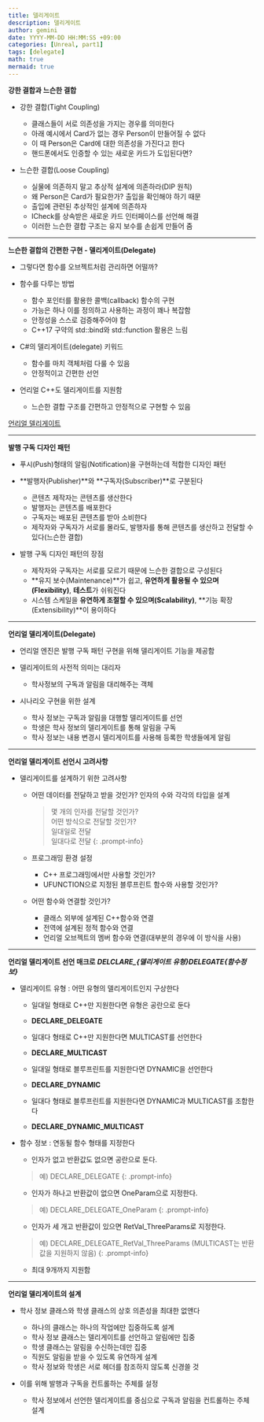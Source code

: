 ```yaml
---
title: 델리게이트
description: 델리게이트
author: gemini
date: YYYY-MM-DD HH:MM:SS +09:00
categories: [Unreal, part1]
tags: [delegate]
math: true
mermaid: true
---
```


**강한 결합과 느슨한 결합**
- 강한 결합(Tight Coupling)
	- 클래스들이 서로 의존성을 가지는 경우를 의미한다
	- 아래 예시에서 Card가 없는 경우 Person이 만들어질 수 없다
	- 이 때 Person은 Card에 대한 의존성을 가진다고 한다
	- 핸드폰에서도 인증할 수 있는 새로운 카드가 도입된다면?

- 느슨한 결합(Loose Coupling)
	- 실물에 의존하지 말고 추상적 설계에 의존하라(DIP 원칙)
	- 왜 Person은 Card가 필요한가? 출입을 확인해야 하기 때문
	- 출입에 관련된 추상적인 설계에 의존하자
	- ICheck를 상속받은 새로운 카드 인터페이스를 선언해 해결
	- 이러한 느슨한 결합 구조는 유지 보수를 손쉽게 만들어 줌

---------------------------------------------------------

**느슨한 결합의 간편한 구현 - 델리게이트(Delegate)**
- 그렇다면 함수를 오브젝트처럼 관리하면 어떨까?
- 함수를 다루는 방법
	- 함수 포인터를 활용한 콜백(callback) 함수의 구현
	- 가능은 하나 이를 정의하고 사용하는 과정이 꽤나 복잡함
	- 안정성을 스스로 검증해주어야 함
	- C++17 구약의 std::bind와 std::function 활용은 느림

- C#의 델리게이트(delegate) 키워드
	- 함수를 마치 객체처럼 다룰 수 있음
	- 안정적이고 간편한 선언

- 언리얼 C++도 델리게이트를 지원함
	- 느슨한 결합 구조를 간편하고 안정적으로 구현할 수 있음

[언리얼 델리게이트](https://bit.ly/uedelegatekr)

---------------------------------------------------------

**발행 구독 디자인 패턴**
- 푸시(Push)형태의 알림(Notification)을 구현하는데 적합한 디자인 패턴
- **발행자(Publisher)**와 **구독자(Subscriber)**로 구분된다
	- 콘텐츠 제작자는 콘텐츠를 생산한다
	- 발행자는 콘텐츠를 배포한다
	- 구독자는 배포된 콘텐츠를 받아 소비한다
	- 제작자와 구독자가 서로를 몰라도, 발행자를 통해 콘텐츠를 생산하고 전달할 수 있다(느슨한 결합)

- 발행 구독 디자인 패턴의 장점
	- 제작자와 구독자는 서로를 모르기 때문에 느슨한 결합으로 구성된다
	- **유지 보수(Maintenance)**가 쉽고, **유연하게 활용될 수 있으며(Flexibility)**, **테스트**가 쉬워진다
	- 시스템 스케일을 **유연하게 조절할 수 있으며(Scalability)**, **기능 확장(Extensibility)**이 용이하다

---------------------------------------------------------

**언리얼 델리게이트(Delegate)**
- 언리얼 엔진은 발행 구독 패턴 구현을 위해 델리게이트 기능을 제공함
- 델리게이트의 사전적 의미는 대리자
	- 학사정보의 구독과 알림을 대리해주는 객체

- 시나리오 구현을 위한 설계
	- 학사 정보는 구독과 알림을 대행할 델리게이트를 선언
	- 학생은 학사 정보의 델리게이트를 통해 알림을 구독
	- 학사 정보는 내용 변경시 델리게이트를 사용해 등록한 학생들에게 알림

---------------------------------------------------------

**언리얼 델리게이트 선언시 고려사항**
- 델리게이트를 설계하기 위한 고려사항
	- 어떤 데이터를 전달하고 받을 것인가? 인자의 수와 각각의 타입을 설계

		> 몇 개의 인자를 전달할 것인가?<br>
		> 어떤 방식으로 전달할 것인가?<br>
		> 일대일로 전달<br>
		> 일대다로 전달
		{: .prompt-info}

	- 프로그래밍 환경 설정
		- C++ 프로그래밍에서만 사용할 것인가?
		- UFUNCTION으로 지정된 블루프린트 함수와 사용할 것인가?

	- 어떤 함수와 연결할 것인가?
		- 클래스 외부에 설계된 C++함수와 연결
		- 전역에 설계된 정적 함수와 연결
		- 언리얼 오브젝트의 멤버 함수와 연결(대부분의 경우에 이 방식을 사용)

---------------------------------------------------------

**언리얼 델리게이트 선언 매크로**
		***DELCLARE_{델리게이트 유형}DELEGATE{함수정보}***
- 델리게이트 유형 : 어떤 유형의 델리게이트인지 구상한다
	- 일대일 형태로 C++만 지원한다면 유형은 공란으로 둔다
	- **DECLARE_DELEGATE**

	- 일대다 형태로 C++만 지원한다면 MULTICAST를 선언한다
	- **DECLARE_MULTICAST**

	- 일대일 형태로 블루프린트를 지원한다면 DYNAMIC을 선언한다
	- **DECLARE_DYNAMIC**

	- 일대다 형태로 블루프린트를 지원한다면 DYNAMIC과 MULTICAST를 조합한다
	- **DECLARE_DYNAMIC_MULTICAST**

- 함수 정보 : 연동될 함수 형태를 지정한다
	- 인자가 없고 반환값도 없으면 공란으로 둔다.

	> 예) DECLARE_DELEGATE
	{: .prompt-info}

	- 인자가 하나고 반환값이 없으면 OneParam으로 지정한다. 

	> 예) DECLARE_DELEGATE_OneParam
	{: .prompt-info}

	- 인자가 세 개고 반환값이 있으면 RetVal_ThreeParams로 지정한다. 

	> 예) DECLARE_DELEGATE_RetVal_ThreeParams (MULTICAST는 반환값을 지원하지 않음)
	{: .prompt-info}

	- 최대 9개까지 지원함

---------------------------------------------------------

**언리얼 델리게이트의 설계**
- 학사 정보 클래스와 학생 클래스의 상호 의존성을 최대한 없앤다
	- 하나의 클래스는 하나의 작업에만 집중하도록 설계
	- 학사 정보 클래스는 델리게이트를 선언하고 알림에만 집중
	- 학생 클래스는 알림을 수신하는데만 집중
	- 직원도 알림을 받을 수 있도록 유연하게 설계
	- 학사 정보와 학생은 서로 헤더를 참조하지 않도록 신경쓸 것

- 이를 위해 발행과 구독을 컨트롤하는 주체를 설정
	- 학사 정보에서 선언한 델리게이트를 중심으로 구독과 알림을 컨트롤하는 주체 설계